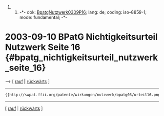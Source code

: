 1.  1.  -\*- dok:
        [BpatgNutzwerk0309P16](BpatgNutzwerk0309P16 "wikilink"); lang:
        de; coding: iso-8859-1; mode: fundamental; -\*-

# 2003-09-10 BPatG Nichtigkeitsurteil Nutzwerk Seite 16 {#bpatg_nichtigkeitsurteil_nutzwerk_seite_16}

\--\> \[ [ rauf](BpatgNutzwerk0309De "wikilink") \| [
rückwärts](BpatgNutzwerk0309P15De "wikilink") \]

------------------------------------------------------------------------

```{=mediawiki}
{{http://swpat.ffii.org/patente/wirkungen/nutzwerk/bpatg03/urteil16.png}}
```

------------------------------------------------------------------------

\[ [ rauf](BpatgNutzwerk0309De "wikilink") \| [
rückwärts](BpatgNutzwerk0309P15De "wikilink") \]
